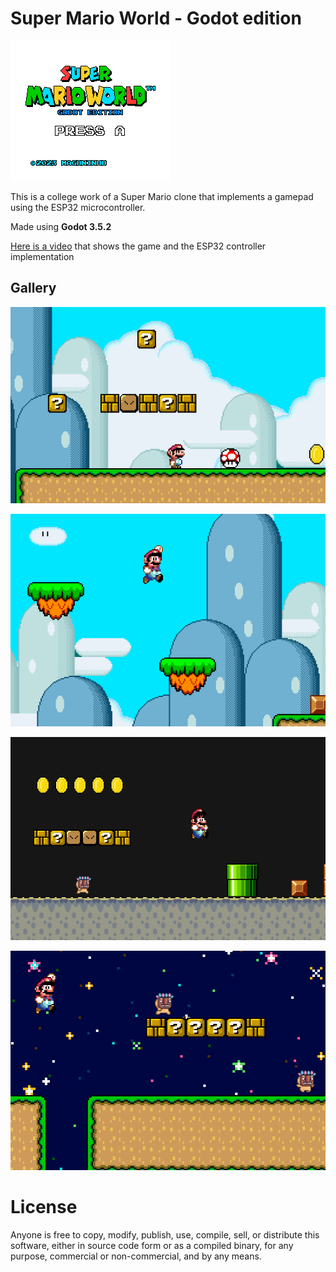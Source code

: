# Super Mario World - Godot edition

![Menu](assets/menu.png)

This is a college work of a Super Mario clone that implements a gamepad using the ESP32 microcontroller.

Made using **Godot 3.5.2**

[Here is a video](https://youtu.be/wZtoTqJBVSU) that shows the game and the ESP32 controller implementation

## Gallery

![demo](image.png)

![demo](image-1.png)

![demo](image-2.png)

![demo](image-3.png)

# License
Anyone is free to copy, modify, publish, use, compile, sell, or
distribute this software, either in source code form or as a compiled
binary, for any purpose, commercial or non-commercial, and by any
means.
